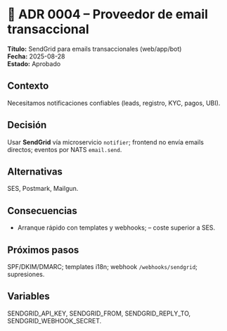 # 📄 ADR 0004 – Proveedor de email transaccional

**Título:** SendGrid para emails transaccionales (web/app/bot)  
**Fecha:** 2025-08-28  
**Estado:** Aprobado  

## Contexto
Necesitamos notificaciones confiables (leads, registro, KYC, pagos, UBI).

## Decisión
Usar **SendGrid** vía microservicio `notifier`; frontend no envía emails directos; eventos por NATS `email.send`.

## Alternativas
SES, Postmark, Mailgun.

## Consecuencias
+ Arranque rápido con templates y webhooks; – coste superior a SES.

## Próximos pasos
SPF/DKIM/DMARC; templates i18n; webhook `/webhooks/sendgrid`; supresiones.

## Variables
SENDGRID_API_KEY, SENDGRID_FROM, SENDGRID_REPLY_TO, SENDGRID_WEBHOOK_SECRET.
